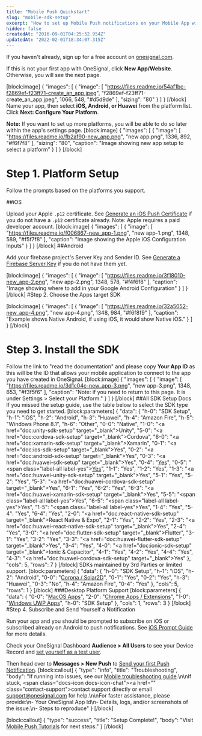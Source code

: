```yaml
---
title: "Mobile Push Quickstart"
slug: "mobile-sdk-setup"
excerpt: "How to set up Mobile Push notifications on your Mobile App with OneSignal."
hidden: false
createdAt: "2016-09-01T04:25:52.954Z"
updatedAt: "2022-02-01T18:34:07.315Z"
---
```

If you haven't already, sign up for a free account on <a href="https://onesignal.com" target="_blank">onesignal.com</a>.

If this is not your first app with OneSignal, click **New App/Website**. Otherwise, you will see the next page.

[block:image]
{
  "images": [
    {
      "image": [
        "https://files.readme.io/54af1bc-f2869ef-f23ff71-create_an_app.jpeg",
        "f2869ef-f23ff71-create_an_app.jpeg",
        1066,
        548,
        "#d5d9de"
      ],
      "sizing": "80"
    }
  ]
}
[/block]
Name your app, then select **iOS, Android, or Huawei** from the platform list. Click **Next: Configure Your Platform**.

**Note:** If you want to set up more platforms, you will be able to do so later within the app's settings page.
[block:image]
{
  "images": [
    {
      "image": [
        "https://files.readme.io/fb2af90-new_app.png",
        "new app.png",
        1336,
        892,
        "#f6f7f8"
      ],
      "sizing": "80",
      "caption": "Image showing new app setup to select a platform"
    }
  ]
}
[/block]


# Step 1. Platform Setup

Follow the prompts based on the platforms you support.

##iOS

Upload your Apple `.p12` certificate. See <a href="https://documentation.onesignal.com/docs/generate-an-ios-push-certificate" target="_blank">Generate an iOS Push Certificate</a> if you do not have a `.p12` certificate already. Note: Apple requires a paid developer account.
[block:image]
{
  "images": [
    {
      "image": [
        "https://files.readme.io/f006867-new_app-1.png",
        "new app-1.png",
        1348,
        589,
        "#f5f7f8"
      ],
      "caption": "Image showing the Apple iOS Configuration Inputs"
    }
  ]
}
[/block]
##Android 

Add your firebase project's Server Key and Sender ID. See <a href="https://documentation.onesignal.com/docs/generate-a-google-server-api-key" target="_blank">Generate a Firebase Server Key</a> if you do not have them yet.

[block:image]
{
  "images": [
    {
      "image": [
        "https://files.readme.io/3f18010-new_app-2.png",
        "new app-2.png",
        1348,
        578,
        "#f4f6f8"
      ],
      "caption": "Image showing where to add in your Google Android Configuration"
    }
  ]
}
[/block]
#Step 2. Choose the Apps target SDK

[block:image]
{
  "images": [
    {
      "image": [
        "https://files.readme.io/32a5052-new_app-4.png",
        "new app-4.png",
        1348,
        984,
        "#f6f8f9"
      ],
      "caption": "Example shows Native Android, if using iOS, it would show Native iOS."
    }
  ]
}
[/block]
# Step 3. Install the SDK

Follow the link to "read the documentation" and please copy **Your App ID** as this will be the ID that allows your mobile application to connect to the app you have created in OneSignal. 
[block:image]
{
  "images": [
    {
      "image": [
        "https://files.readme.io/3d1c04c-new_app-3.png",
        "new app-3.png",
        1348,
        653,
        "#f3f5f6"
      ],
      "caption": "Note: if you need to return to this page. It is under Settings > Select your Platform."
    }
  ]
}
[/block]
##All SDK Setup Docs
If you missed the setup guide, use the table below to select the SDK type you need to get started.
[block:parameters]
{
  "data": {
    "h-0": "SDK Setup",
    "h-1": "iOS",
    "h-2": "Android",
    "h-3": "Huawei",
    "h-4": "Amazon Fire",
    "h-5": "Windows Phone 8.1",
    "h-6": "Other",
    "0-0": "Native",
    "1-0": "<a href=\"doc:unity-sdk-setup\" target=\"_blank\">Unity</a>",
    "5-0": "<a href=\"doc:cordova-sdk-setup\" target=\"_blank\">Cordova</a>",
    "6-0": "<a href=\"doc:xamarin-sdk-setup\" target=\"_blank\">Xamarin</a>",
    "0-1": "<a href=\"doc:ios-sdk-setup\" target=\"_blank\">Yes</a>",
    "0-2": "<a href=\"doc:android-sdk-setup\" target=\"_blank\">Yes</a>",
    "0-3": "<a href=\"doc:huawei-sdk-setup\" target=\"_blank\">Yes</a>",
    "0-4": "[Yes](doc:amazon-sdk-setup)",
    "0-5": "<span class=\"label-all label-yes\">[Yes](doc:windows-phone-sdk-setup)</span>",
    "1-1": "Yes",
    "1-2": "Yes",
    "1-3": "<a href=\"doc:huawei-unity-sdk-setup\" target=\"_blank\">Yes</a>",
    "5-1": "Yes",
    "5-2": "Yes",
    "5-3": "<a href=\"doc:huawei-cordova-sdk-setup\" target=\"_blank\">Yes</a>",
    "6-1": "Yes",
    "6-2": "Yes",
    "6-3": "<a href=\"doc:huawei-xamarin-sdk-setup\" target=\"_blank\">Yes</a>",
    "5-5": "<span class=\"label-all label-yes\">Yes</span>",
    "6-5": "<span class=\"label-all label-yes\">Yes</span>",
    "1-5": "<span class=\"label-all label-yes\">Yes</span>",
    "1-4": "Yes",
    "5-4": "Yes",
    "6-4": "Yes",
    "2-0": "<a href=\"doc:react-native-sdk-setup\" target=\"_blank\">React Native & Expo</a>",
    "2-1": "Yes",
    "2-2": "Yes",
    "2-3": "<a href=\"doc:huawei-react-native-sdk-setup\" target=\"_blank\">Yes</a>",
    "2-4": "Yes",
    "3-0": "<a href=\"doc:flutter-sdk-setup\" target=\"_blank\">Flutter</a>",
    "3-1": "Yes",
    "3-2": "Yes",
    "3-3": "<a href=\"doc:huawei-flutter-sdk-setup\" target=\"_blank\">Yes</a>",
    "3-4": "Yes",
    "4-0": "<a href=\"doc:ionic-sdk-setup\" target=\"_blank\">Ionic & Capacitor</a>",
    "4-1": "Yes",
    "4-2": "Yes",
    "4-4": "Yes",
    "4-3": "<a href=\"doc:huawei-cordova-sdk-setup\" target=\"_blank\">Yes</a>"
  },
  "cols": 5,
  "rows": 7
}
[/block]
SDKs maintained by 3rd Parties or limited support.
[block:parameters]
{
  "data": {
    "h-0": "SDK Setup",
    "h-1": "iOS",
    "h-2": "Android",
    "0-0": "[Corona / Solar2D](doc:solar2d-sdk-setup)",
    "0-1": "Yes",
    "0-2": "Yes",
    "h-3": "Huawei",
    "0-3": "No",
    "h-4": "Amazon Fire",
    "0-4": "Yes"
  },
  "cols": 5,
  "rows": 1
}
[/block]
###Desktop Platform Support
[block:parameters]
{
  "data": {
    "0-0": "[MacOS Apps](doc:macos-app-sdk-setup)",
    "2-0": "[Chrome Apps / Extensions](doc:chrome-extension-sdk-setup)",
    "1-0": "[Windows UWP Apps](doc:windows-app-sdk-setup)",
    "h-0": "SDK Setup"
  },
  "cols": 1,
  "rows": 3
}
[/block]
#Step 4. Subscribe and Send Yourself a Notification

Run your app and you should be prompted to subscribe on iOS or subscribed already on Android to push notifications. See <a href="https://documentation.onesignal.com/docs/ios-push-opt-in-prompt" target="_blank">iOS Prompt Guide</a> for more details.

Check your OneSignal Dashboard **Audience > All Users** to see your Device Record and <a href="doc:users-and-devices" target="_blank">set yourself as a test user</a>.

Then head over to **Messages > New Push** to <a href="doc:sending-notifications" target="_blank">Send your first Push Notification</a>.
[block:callout]
{
  "type": "info",
  "title": "Troubleshooting",
  "body": "If running into issues, see our [Mobile troubleshooting guide](https://documentation.onesignal.com/docs/troubleshooting).\n\nIf stuck, <span class=\"docs-icon docs-icon-chat\"></span><a href=\"\" class=\"contact-support\">contact support directly</a> or email support@onesignal.com for help.\n\nFor faster assistance, please provide:\n- Your OneSignal App Id\n- Details, logs, and/or screenshots of the issue.\n- Steps to reproduce"
}
[/block]

[block:callout]
{
  "type": "success",
  "title": "Setup Complete!",
  "body": "Visit [Mobile Push Tutorials](doc:mobile-push-tutorials) for next steps."
}
[/block]